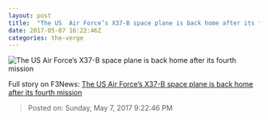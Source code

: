 ```yaml
---
layout: post
title:  "The US  Air Force’s X37-B space plane is back home after its fourth mission"
date: 2017-05-07 16:22:46Z
categories: the-verge
---
```


![The US  Air Force’s X37-B space plane is back home after its fourth mission](https://cdn0.vox-cdn.com/thumbor/6ccToZOOtCMqbIxtUe24dSGKNHU=/0x74:1024x610/fit-in/1200x630/cdn1.vox-cdn.com/uploads/chorus_asset/file/8477379/C_OiRZCUAAApICh.jpg)




Full story on F3News: [The US  Air Force’s X37-B space plane is back home after its fourth mission](http://www.f3nws.com/n/XheVW)

> Posted on: Sunday, May 7, 2017 9:22:46 PM
